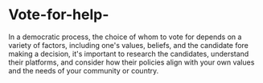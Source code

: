 # Vote-for-help-
In a democratic process, the choice of whom to vote for depends on a variety of factors, including one's values, beliefs, and the candidate fore making a decision, it's important to research the candidates, understand their platforms, and consider how their policies align with your own values and the needs of your community or country.  
